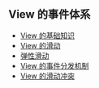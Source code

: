 ## View 的事件体系

- [View 的基础知识](./part_1/section_1.md)
- [View 的滑动](./part_1/section_2.md)
- [弹性滑动]()
- [View 的事件分发机制]()
- [View 的滑动冲突]()